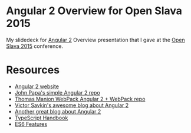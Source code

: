 # Angular 2 Overview for Open Slava 2015

My slidedeck for [Angular 2](https://angular.io/) Overview presentation that I gave at the [Open Slava 2015](http://www.openslava.sk/2015/) conference.

# Resources

- [Angular 2 website](https://angular.io/
)
- [John Papa's simple Angular 2 repo](https://github.com/johnpapa/angular2-go)
- [Thomas Manion WebPack Angular 2 + WebPack repo](https://github.com/1337programming/)
- [Victor Savkin's awesome blog about Angular 2](http://victorsavkin.com/)
- [Another great blog about Angular 2](http://blog.thoughtram.io/)
- [TypeScript Handbook](http://www.typescriptlang.org/Handbook
)
- [ES6 Features](https://github.com/lukehoban/es6features)